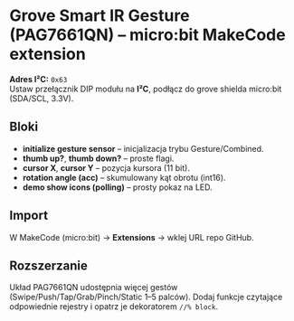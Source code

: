 # Grove Smart IR Gesture (PAG7661QN) – micro:bit MakeCode extension

**Adres I²C:** `0x63`  
Ustaw przełącznik DIP modułu na **I²C**, podłącz do grove shielda micro:bit (SDA/SCL, 3.3V).

## Bloki
- **initialize gesture sensor** – inicjalizacja trybu Gesture/Combined.
- **thumb up?**, **thumb down?** – proste flagi.
- **cursor X**, **cursor Y** – pozycja kursora (11 bit).
- **rotation angle (acc)** – skumulowany kąt obrotu (int16).
- **demo show icons (polling)** – prosty pokaz na LED.

## Import
W MakeCode (micro:bit) → **Extensions** → wklej URL repo GitHub.

## Rozszerzanie
Układ PAG7661QN udostępnia więcej gestów (Swipe/Push/Tap/Grab/Pinch/Static 1–5 palców).
Dodaj funkcje czytające odpowiednie rejestry i opatrz je dekoratorem `//% block`.
